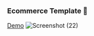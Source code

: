 ### Ecommerce Template 👋
<a href="https://irenenjoki.github.io/jewellery-store/">Demo</a>
![Screenshot (22)](https://user-images.githubusercontent.com/85219856/219895318-8048088a-c9e5-41c3-a6a4-f4748c70547d.png)

